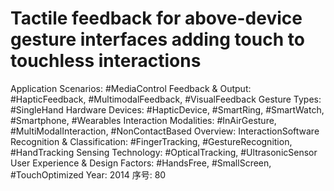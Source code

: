 # Tactile feedback for above-device gesture interfaces adding touch to touchless interactions

Application Scenarios: #MediaControl
Feedback & Output: #HapticFeedback, #MultimodalFeedback, #VisualFeedback
Gesture Types: #SingleHand
Hardware Devices: #HapticDevice, #SmartRing, #SmartWatch, #Smartphone, #Wearables
Interaction Modalities: #InAirGesture, #MultiModalInteraction, #NonContactBased
Overview: InteractionSoftware
Recognition & Classification: #FingerTracking, #GestureRecognition, #HandTracking
Sensing Technology: #OpticalTracking, #UltrasonicSensor
User Experience & Design Factors: #HandsFree, #SmallScreen, #TouchOptimized
Year: 2014
序号: 80